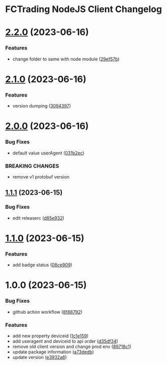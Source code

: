# FCTrading NodeJS Client Changelog

# [2.2.0](https://github.com/SSI-Securities-Corporation/node-fctrading/compare/v2.1.0...v2.2.0) (2023-06-16)


### Features

* change folder to same with node module ([29ef57b](https://github.com/SSI-Securities-Corporation/node-fctrading/commit/29ef57b1f058647e1ac435b730e0c3ac38b95b2a))

# [2.1.0](https://github.com/SSI-Securities-Corporation/node-fctrading/compare/v2.0.0...v2.1.0) (2023-06-16)


### Features

* version dumping ([3094397](https://github.com/SSI-Securities-Corporation/node-fctrading/commit/30943970a70822207ce31b958f158186e02b3e62))

# [2.0.0](https://github.com/SSI-Securities-Corporation/node-fctrading/compare/v1.1.1...v2.0.0) (2023-06-16)


### Bug Fixes

* default value userAgent ([031b2ec](https://github.com/SSI-Securities-Corporation/node-fctrading/commit/031b2ec57dbb7d5d98e52908d4a5fd9a36bb536c))


### BREAKING CHANGES

* remove v1 protobuf version

## [1.1.1](https://github.com/SSI-Securities-Corporation/node-fctrading/compare/v1.1.0...v1.1.1) (2023-06-15)


### Bug Fixes

* edit releaserc ([d85e932](https://github.com/SSI-Securities-Corporation/node-fctrading/commit/d85e932f4d65c8c561bc46a187612efca28f8216))

# [1.1.0](https://github.com/SSI-Securities-Corporation/node-fctrading/compare/v1.0.0...v1.1.0) (2023-06-15)


### Features

* add badge status ([08ce909](https://github.com/SSI-Securities-Corporation/node-fctrading/commit/08ce909db6e4e46f82fdfa76b8d2ffea305a0e05))

# 1.0.0 (2023-06-15)


### Bug Fixes

* github action workflow ([8f88792](https://github.com/SSI-Securities-Corporation/node-fctrading/commit/8f88792a5016ea229a4f87e9a27020135974f669))


### Features

* add new property deviceid ([1c1e159](https://github.com/SSI-Securities-Corporation/node-fctrading/commit/1c1e159879df9a04da37efccf5af4160c8b785f8))
* add useragent and  deviceid to api order ([d35df34](https://github.com/SSI-Securities-Corporation/node-fctrading/commit/d35df348fc02a7355896f5deb7c55685bf1978b7))
* remove old client version and change prod env ([89718c1](https://github.com/SSI-Securities-Corporation/node-fctrading/commit/89718c1ca9d7a0659d6ead5aabe92d91d48fa706))
* update package information ([a73dedb](https://github.com/SSI-Securities-Corporation/node-fctrading/commit/a73dedbe118a4a4967aae1223d27f2098be3b880))
* update version ([e3932a6](https://github.com/SSI-Securities-Corporation/node-fctrading/commit/e3932a62696423ccdf2ae0967b617e0856493f2d))
